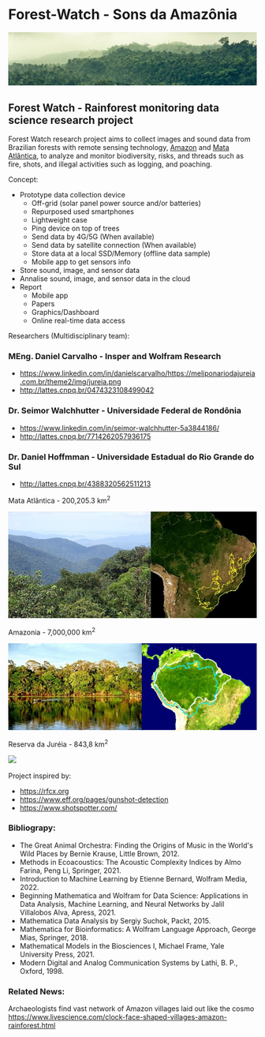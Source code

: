 # Forest-Watch - Sons da Amazônia
![rainforest](img/rainforest.jpg)

## Forest Watch - Rainforest monitoring data science research project

Forest Watch research project aims to collect images and sound data from Brazilian forests with remote sensing technology, [Amazon](https://en.wikipedia.org/wiki/Amazon_rainforest) and [Mata Atlântica](https://en.wikipedia.org/wiki/Atlantic_Forest), to analyze and monitor biodiversity, risks, and threads such as fire, shots, and illegal activities such as logging, and poaching.

Concept:

- Prototype data collection device
  - Off-grid (solar panel power source and/or batteries)
  - Repurposed used smartphones
  - Lightweight case
  - Ping device on top of trees
  - Send data by 4G/5G (When available)
  - Send data by satellite connection (When available)
  - Store data at a local SSD/Memory (offline data sample)
  - Mobile app to get sensors info
- Store sound, image, and sensor data
- Annalise sound, image, and sensor data in the cloud
- Report
  - Mobile app
  - Papers
  - Graphics/Dashboard
  - Online real-time data access 

Researchers (Multidisciplinary team):

### MEng. Daniel Carvalho - Insper and Wolfram Research
- https://www.linkedin.com/in/danielscarvalho/https://meliponariodajureia.com.br/theme2/img/jureia.png
-  http://lattes.cnpq.br/0474323108499042

### Dr. Seimor Walchhutter - Universidade Federal de Rondônia
- https://www.linkedin.com/in/seimor-walchhutter-5a3844186/
- http://lattes.cnpq.br/7714262057936175

### Dr. Daniel Hoffmman - Universidade Estadual do Rio Grande do Sul
- http://lattes.cnpq.br/4388320562511213

Mata Atlântica - 200,205.3 km<sup>2</sup>

<img src="img/mataatlantica.jpg" width="600px">

Amazonia - 7,000,000 km<sup>2</sup>

<img src="img/amazonia.jpg" width="600px">

Reserva da Juréia - 843,8 km<sup>2</sup> 

<img src="https://meliponariodajureia.com.br/theme2/img/jureia.png" width="600px">

Project inspired by:
- https://rfcx.org
- https://www.eff.org/pages/gunshot-detection
- https://www.shotspotter.com/

### Bibliograpy:

- The Great Animal Orchestra: Finding the Origins of Music in the World's Wild Places
by Bernie Krause, Little Brown, 2012.
- Methods in Ecoacoustics: The Acoustic Complexity Indices by Almo Farina, Peng Li, Springer, 2021.
- Introduction to Machine Learning by Etienne Bernard, Wolfram Media, 2022.
- Beginning Mathematica and Wolfram for Data Science: Applications in Data Analysis, Machine Learning, and Neural Networks by Jalil Villalobos Alva, Apress, 2021.
- Mathematica Data Analysis by Sergiy Suchok, Packt, 2015.
- Mathematica for Bioinformatics: A Wolfram Language Approach, George Mias, Springer, 2018.
- Mathematical Models in the Biosciences I, Michael Frame, Yale University Press, 2021.
- Modern Digital and Analog Communication Systems by Lathi, B. P., Oxford, 1998.

### Related News:

Archaeologists find vast network of Amazon villages laid out like the cosmo<br>
https://www.livescience.com/clock-face-shaped-villages-amazon-rainforest.html
